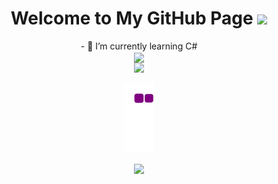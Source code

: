 <h1 align="center">
  Welcome to My GitHub Page
  <img src="https://media.giphy.com/media/3o6gDPE1Oz2PxecruM/giphy.gif" width="28">
</h1>


<div align="center">
    - 🌱 I’m currently learning C# 
 <div>
   
 
<div align="center">  
  <a href="https://github.com/GizemElvngc/github-profile-views-counter">
    <img align="center" src="https://komarev.com/ghpvc/?username=GizemElvngc&color=f75c7e">
 </a>
</div>

<div align="center">  
  <img src="https://user-images.githubusercontent.com/73352461/150208815-8b3bb038-a50c-4cbb-907d-412a30962d8b.gif">
</div>
   

![snake gif](https://github.com/GizemElvngc/GizemElvngc/blob/output/github-contribution-grid-snake.gif)

   
<div align="center">  
  <a href="https://github.com/anuraghazra/github-readme-stats">
    <img align="center" src="https://github-readme-stats.vercel.app/api/top-langs/?username=mervekrblt&layout=compact&theme=radical" />
  </a>
</div>
